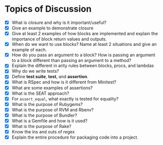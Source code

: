 # Topics of Discussion
* [x] What is closure and why is it important/useful?
* [x] Give an example to demonstrate closure
* [x] Give at least 2 examples of how blocks are implemented and explain the importance of block return values and outputs.
* [x] When do we want to use blocks? Name at least 2 situations and give an example of each.
* [x] How do you pass an argument to a block? How is passing an argument to a block different than passing an argument to a method?
* [x] Explain the different in arity rules between blocks, procs, and lambdas
* [x] Why do we write tests?
* [x] Define __test suite__, __test__, and __assertion__.
* [x] What is RSpec and how is it different from Minitest?
* [x] What are some examples of assertions?
* [x] What is the SEAT approach?
* [x] For `assert_equal`, what exactly is tested for equality?
* [x] What is the purpose of Rubygems?
* [x] What is the purpose of RVM and Rbenv?
* [x] What is the purpose of Bundler?
* [x] What is a Gemfile and how is it used?
* [x] What is the purpose of Rake?
* [x] Know the ins and outs of regex
* [x] Explain the entire procedure for packaging code into a project.